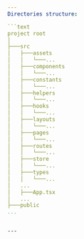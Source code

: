 ```yaml
---
Directories structure:

```text
project root
│
├───src
│   ├───assets
│   │   └───...
│   ├───components
│   │   └───...
│   ├───constants
│   │   └───...
│   ├───helpers
│   │   └───...
│   ├───hooks
│   │   └───...
│   ├───layouts
│   │   └───...
│   ├───pages
│   │   └───...
│   ├───routes
│   │   └───...
│   ├───store
│   │   └───...
│   ├───types
│   │   └───...
│   ...
│   ├───App.tsx
│   ...
├───public
...
```


```

---
```
